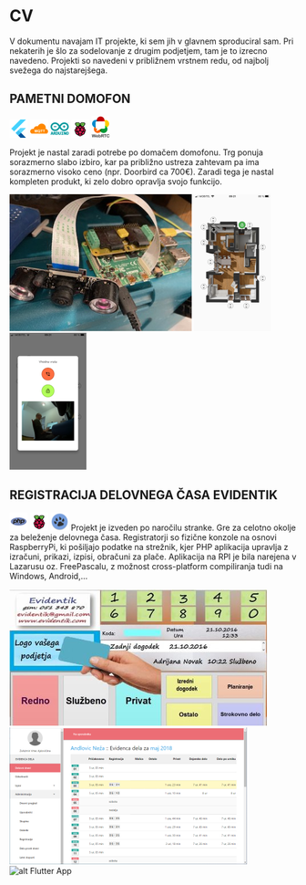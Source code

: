 # CV #

V dokumentu navajam IT projekte, ki sem jih v glavnem sproduciral sam. Pri nekaterih je šlo za sodelovanje z drugim podjetjem, tam je to izrecno navedeno.
Projekti so navedeni v približnem vrstnem redu, od najbolj svežega do najstarejšega.

## PAMETNI DOMOFON ##
![alt Flutter](icons/flutter.png) ![alt MQTT](icons/mqtt.png) ![alt Arduino](icons/arduino.png) ![alt RPI](icons/raspberry.png) ![alt WEBRTC](icons/webrtc.png)

Projekt je nastal zaradi potrebe po domačem domofonu. Trg ponuja sorazmerno slabo izbiro, kar pa približno ustreza zahtevam pa ima sorazmerno visoko ceno (npr. Doorbird ca 700€). Zaradi tega je nastal kompleten produkt, ki zelo dobro opravlja svojo funkcijo.
 
![alt Doorbell](doorbell.jpg) ![alt Flutter App](doorbell2.png) ![alt Flutter App](doorbell3.png)


## REGISTRACIJA DELOVNEGA ČASA EVIDENTIK ##
![alt PHP](icons/php.png) ![alt RPI](icons/raspberry.png) ![alt WEBRTC](icons/lazarus.png)
Projekt je izveden po naročilu stranke. Gre za celotno okolje za beleženje delovnega časa. 
Registratorji so fizične konzole na osnovi RaspberryPi, ki pošiljajo podatke na strežnik, kjer PHP aplikacija upravlja z izračuni, prikazi, izpisi, obračuni za plače.
Aplikacija na RPI je bila narejena v Lazarusu oz. FreePascalu, z možnost cross-platform compiliranja tudi na Windows, Android,...

![alt Doorbell](evidentik1.jpg) ![alt Flutter App](evidentik2.png) ![alt Flutter App](evidentik3.png)
